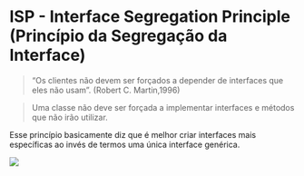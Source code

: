 # ISP - Interface Segregation Principle (Princípio da Segregação da Interface)

> “Os clientes não devem ser forçados a depender de interfaces
> que eles não usam”. (Robert C. Martin,1996)

> Uma classe não deve ser forçada a implementar interfaces 
> e métodos que não irão utilizar.

Esse princípio basicamente diz que é melhor criar interfaces mais específicas
ao invés de termos uma única interface genérica.

![](https://miro.medium.com/max/700/1*ibbZI4TFsYiG7kN3hdP1Vg.png)
